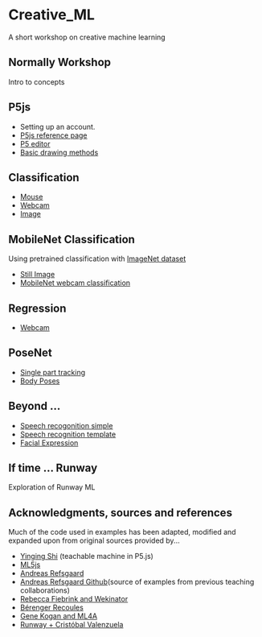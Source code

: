 # Creative_ML
A short workshop on creative machine learning 

## Normally Workshop
Intro to concepts

## P5js
- Setting up an account.
- [P5js reference page](https://p5js.org/reference/)
- [P5 editor](https://editor.p5js.org/)
- [Basic drawing methods](https://editor.p5js.org/) 

## Classification
- [Mouse](https://editor.p5js.org/j3nsykes/sketches/3i_ub__YI) 
- [Webcam](https://editor.p5js.org/j3nsykes/sketches/QX4JKTlPb)
- [Image](https://editor.p5js.org/j3nsykes/sketches/g3x85yDcG)

## MobileNet Classification
Using pretrained classification with [ImageNet dataset](https://github.com/ml5js/ml5-library/blob/master/src/utils/IMAGENET_CLASSES.js)

- [Still Image](https://editor.p5js.org/j3nsykes/sketches/QtlNw6sYk)
- [MobileNet webcam classification](https://editor.p5js.org/j3nsykes/sketches/cv1-AG8xx)


## Regression
- [Webcam](https://editor.p5js.org/j3nsykes/sketches/rLnHnw1fD)

## PoseNet 
- [Single part tracking](https://editor.p5js.org/j3nsykes/sketches/9j_3cvV_y)
- [Body Poses](https://editor.p5js.org/j3nsykes/sketches/HeqXzN-gt  )

## Beyond ...
- [Speech recogonition simple](https://editor.p5js.org/j3nsykes/sketches/aCvqW4zgW)
- [Speech recognition template](https://editor.p5js.org/j3nsykes/sketches/QYJnctH08)
- [Facial Expression](https://editor.p5js.org/j3nsykes/sketches/_9-uYWryn)


## If time ... Runway
Exploration of Runway ML 

## Acknowledgments, sources and references 
Much of the code used in examples has been adapted, modified and expanded upon from original sources provided by...


* [Yinging Shi](https://github.com/yining1023) (teachable machine in P5.js)
* [ML5js](https://ml5js.org/)
* [Andreas Refsgaard](https://andreasrefsgaard.dk/) 
* [Andreas Refsgaard Github](https://github.com/AndreasRef/)(source of examples from previous teaching collaborations) 
* [Rebecca Fiebrink and Wekinator](http://www.wekinator.org/examples/)
* [Bérenger Recoules](https://github.com/b2renger/workshop_ml_PCD2019)
* [Gene Kogan and ML4A](https://ml4a.github.io/demos/) 
* [Runway + Cristóbal Valenzuela](https://runwayapp.ai/)


